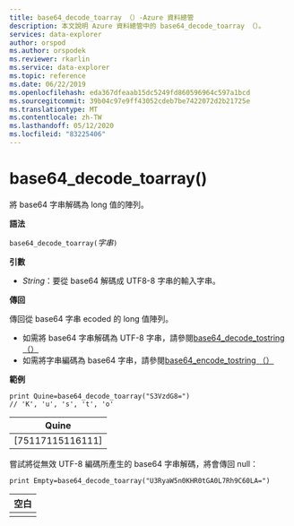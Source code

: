 ```yaml
---
title: base64_decode_toarray （）-Azure 資料總管
description: 本文說明 Azure 資料總管中的 base64_decode_toarray （）。
services: data-explorer
author: orspod
ms.author: orspodek
ms.reviewer: rkarlin
ms.service: data-explorer
ms.topic: reference
ms.date: 06/22/2019
ms.openlocfilehash: eda367dfeaab15dc5249fd860596964c597a1bcd
ms.sourcegitcommit: 39b04c97e9ff43052cdeb7be7422072d2b21725e
ms.translationtype: MT
ms.contentlocale: zh-TW
ms.lasthandoff: 05/12/2020
ms.locfileid: "83225406"
---
```

# <a name="base64_decode_toarray"></a>base64_decode_toarray()

將 base64 字串解碼為 long 值的陣列。

**語法**

`base64_decode_toarray(`*字串*`)`

**引數**

* *String*：要從 base64 解碼成 UTF8-8 字串的輸入字串。

**傳回**

傳回從 base64 字串 ecoded 的 long 值陣列。

* 如需將 base64 字串解碼為 UTF-8 字串，請參閱[base64_decode_tostring （）](base64_decode_tostringfunction.md)
* 如需將字串編碼為 base64 字串，請參閱[base64_encode_tostring （）](base64_encode_tostringfunction.md)

**範例**

<!-- csl: https://help.kusto.windows.net:443/Samples -->
```kusto
print Quine=base64_decode_toarray("S3VzdG8=")  
// 'K', 'u', 's', 't', 'o'
```

|Quine|
|-----|
|[75117115116111]|

嘗試將從無效 UTF-8 編碼所產生的 base64 字串解碼，將會傳回 null：

<!-- csl: https://help.kusto.windows.net:443/Samples -->
```kusto
print Empty=base64_decode_toarray("U3RyaW5n0KHR0tGA0L7Rh9C60LA=")
```

|空白|
|-----|
||
